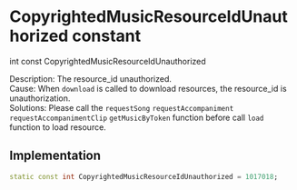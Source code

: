 


# CopyrightedMusicResourceIdUnauthorized constant







int const CopyrightedMusicResourceIdUnauthorized
  




<p>Description: The resource_id unauthorized. <br>Cause: When <code>download</code> is called to download resources, the resource_id is unauthorization. <br>Solutions: Please call the <code>requestSong</code> <code>requestAccompaniment</code> <code>requestAccompanimentClip</code> <code>getMusicByToken</code> function before call <code>load</code> function to load resource.</p>



## Implementation

```dart
static const int CopyrightedMusicResourceIdUnauthorized = 1017018;
```







